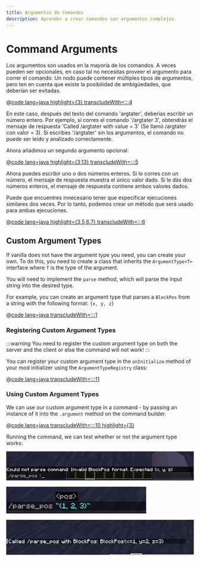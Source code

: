 ```yaml
---
title: Argumentos de Comandos
description: Aprender a crear comandos con argumentos complejos.
---
```


# Command Arguments

Los argumentos son usados en la mayoría de los comandos. A veces pueden ser opcionales, en caso tal no necesitas proveer el argumento para correr el comando. Un nodo puede contener múltiples tipos de argumentos, pero ten en cuenta que existe la posibilidad de ambigüedades, que deberían ser evitadas.

@[code lang=java highlight={3} transcludeWith=:::4](@/reference/latest/src/main/java/com/example/docs/command/FabricDocsReferenceCommands.java)

En este caso, después del texto del comando 'argtater', deberías escribir un número entero. Por ejemplo, si corres el comando '/argtater 3', obtendrás el mensaje de respuesta 'Called /argtater with value = 3' (Se llamó /argtater con valor = 3). Si escribes '/argtater' sin los argumentos, el comando no puede ser leído y analizado correctamente.

Ahora añadimos un segundo argumento opcional:

@[code lang=java highlight={3,13} transcludeWith=:::5](@/reference/latest/src/main/java/com/example/docs/command/FabricDocsReferenceCommands.java)

Ahora puedes escribir uno o dos números enteros. Si lo corres con un número, el mensaje de respuesta muestra el único valor dado. Si le dás dos números enteros, el mensaje de respuesta contiene ambos valores dados.

Puede que encuentres innecesario tener que especificar ejecuciones similares dos veces. Por lo tanto, podemos crear un método que será usado para ambas ejecuciones.

@[code lang=java highlight={3,5,6,7} transcludeWith=:::6](@/reference/latest/src/main/java/com/example/docs/command/FabricDocsReferenceCommands.java)

## Custom Argument Types

If vanilla does not have the argument type you need, you can create your own. To do this, you need to create a class that inherits the `ArgumentType<T>` interface where `T` is the type of the argument.

You will need to implement the `parse` method, which will parse the input string into the desired type.

For example, you can create an argument type that parses a `BlockPos` from a string with the following format: `{x, y, z}`

@[code lang=java transcludeWith=:::1](@/reference/latest/src/main/java/com/example/docs/command/BlockPosArgumentType.java)

### Registering Custom Argument Types

:::warning
You need to register the custom argument type on both the server and the client or else the command will not work!
:::

You can register your custom argument type in the `onInitialize` method of your mod initializer using the `ArgumentTypeRegistry` class:

@[code lang=java transcludeWith=:::11](@/reference/latest/src/main/java/com/example/docs/command/FabricDocsReferenceCommands.java)

### Using Custom Argument Types

We can use our custom argument type in a command - by passing an instance of it into the `.argument` method on the command builder.

@[code lang=java transcludeWith=:::10 highlight={3}](@/reference/latest/src/main/java/com/example/docs/command/FabricDocsReferenceCommands.java)

Running the command, we can test whether or not the argument type works:

![Invalid argument.](/assets/develop/commands/custom-arguments_fail.png)

![Valid argument.](/assets/develop/commands/custom-arguments_valid.png)

![Command result.](/assets/develop/commands/custom-arguments_result.png)
